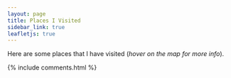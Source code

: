 ```yaml
---
layout: page
title: Places I Visited
sidebar_link: true
leafletjs: true
---
```


Here are some places that I have visited (_hover on the map for more info_).

<div id='map'></div>

<!-- <script type="text/javascript" src="us-states.js"></script> -->

<script src="/assets/js/countries.js" type="text/javascript"></script>

<script type="text/javascript">

	var map = L.map('map').setView([0, 0], 2);

	L.tileLayer('https://api.tiles.mapbox.com/v4/{id}/{z}/{x}/{y}.png?access_token={accessToken}', {
		maxZoom: 18,
		attribution: 'Map data &copy; <a href="https://www.openstreetmap.org/">OpenStreetMap</a> contributors, ' +
			'<a href="https://creativecommons.org/licenses/by-sa/2.0/">CC-BY-SA</a>, ' +
			'Imagery © <a href="https://www.mapbox.com/">Mapbox</a>',		
		id: 'mapbox.streets-basic',
		accessToken: 'pk.eyJ1IjoiemlyaXVzIiwiYSI6ImNqaWNsenluYTAyZHczcHJvMGUzYWt6bTQifQ.fiJQMjN8hf8FFdHakLB3cw'
	}).addTo(map);

	// control that shows country info on hover
	var info = L.control();

	info.onAdd = function (map) {
		this._div = L.DomUtil.create('div', 'info');
		this.update();
		return this._div;
	};

	info.update = function (props) {
		this._div.innerHTML = '<h4>Places I visited</h4>' +  (props ?
			'<b>' + props.name + '</b><br />' + props.description
			: 'Hover over a marked place');
	};

	info.addTo(map);

	 function style(feature) {
		return {
			weight: 2,
			opacity: 1,
			color: '#800026',
			fillOpacity: 0.7,
			fillColor: '#800026'
		};
	}

	function highlightFeature(e) {
		var layer = e.target;

		layer.setStyle({
			weight: 5,
			color: '#666',
			dashArray: '',
			fillOpacity: 0.7
		});

		if (!L.Browser.ie && !L.Browser.opera && !L.Browser.edge) {
			layer.bringToFront();
		}

		info.update(layer.feature.properties);
	}

	function resetHighlight(e) {
		geojson.resetStyle(e.target);
		info.update();
	}

	function zoomToFeature(e) {
		map.fitBounds(e.target.getBounds());
	}

	function onEachFeature(feature, layer) {
		layer.on({
			mouseover: highlightFeature,
			mouseout: resetHighlight,
			click: zoomToFeature
		});
	}

	var geojson = L.geoJson(countries, { 
		style : style,
		onEachFeature: onEachFeature
	}).addTo(map);	


</script>

{% include comments.html %}